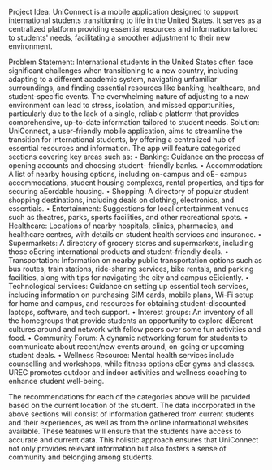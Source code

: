 
Project Idea:
UniConnect is a mobile application designed to support international students 
transitioning to life in the United States. It serves as a centralized platform providing 
essential resources and information tailored to students' needs, facilitating a smoother 
adjustment to their new environment.


Problem Statement:
International students in the United States often face significant challenges when 
transitioning to a new country, including adapting to a different academic system, 
navigating unfamiliar surroundings, and finding essential resources like banking, 
healthcare, and student-specific events. The overwhelming nature of adjusting to a new 
environment can lead to stress, isolation, and missed opportunities, particularly due to 
the lack of a single, reliable platform that provides comprehensive, up-to-date 
information tailored to student needs.
Solution:
UniConnect, a user-friendly mobile application, aims to streamline the transition for 
international students, by offering a centralized hub of essential resources and 
information. 
The app will feature categorized sections covering key areas such as:
• Banking: Guidance on the process of opening accounts and choosing student-
friendly banks. 
• Accommodation: A list of nearby housing options, including on-campus and oE-
campus accommodations, student housing complexes, rental properties, and 
tips for securing aEordable housing.
• Shopping: A directory of popular student shopping destinations, including deals 
on clothing, electronics, and essentials.
• Entertainment: Suggestions for local entertainment venues such as theatres, 
parks, sports facilities, and other recreational spots.
• Healthcare: Locations of nearby hospitals, clinics, pharmacies, and healthcare 
centres, with details on student health services and insurance.
• Supermarkets: A directory of grocery stores and supermarkets, including those 
oEering international products and student-friendly deals.
• Transportation: Information on nearby public transportation options such as 
bus routes, train stations, ride-sharing services, bike rentals, and parking 
facilities, along with tips for navigating the city and campus eEiciently.
• Technological services: Guidance on setting up essential tech services, 
including information on purchasing SIM cards, mobile plans, Wi-Fi setup for 
home and campus, and resources for obtaining student-discounted laptops, 
software, and tech support.
• Interest groups: An inventory of all the homegroups that provide students an 
opportunity to explore diEerent cultures around and network with fellow peers 
over some fun activities and food.
• Community Forum: A dynamic networking forum for students to communicate 
about recent/new events around, on-going or upcoming student deals.
• Wellness Resource: Mental health services include counselling and workshops, 
while fitness options oEer gyms and classes. UREC promotes outdoor and 
indoor activities and wellness coaching to enhance student well-being.

The recommendations for each of the categories above will be provided based on the 
current location of the student. The data incorporated in the above sections will consist 
of information gathered from current students and their experiences, as well as from 
the online informational websites available.
These features will ensure that the students have access to accurate and current data.
This holistic approach ensures that UniConnect not only provides relevant information 
but also fosters a sense of community and belonging among students.
